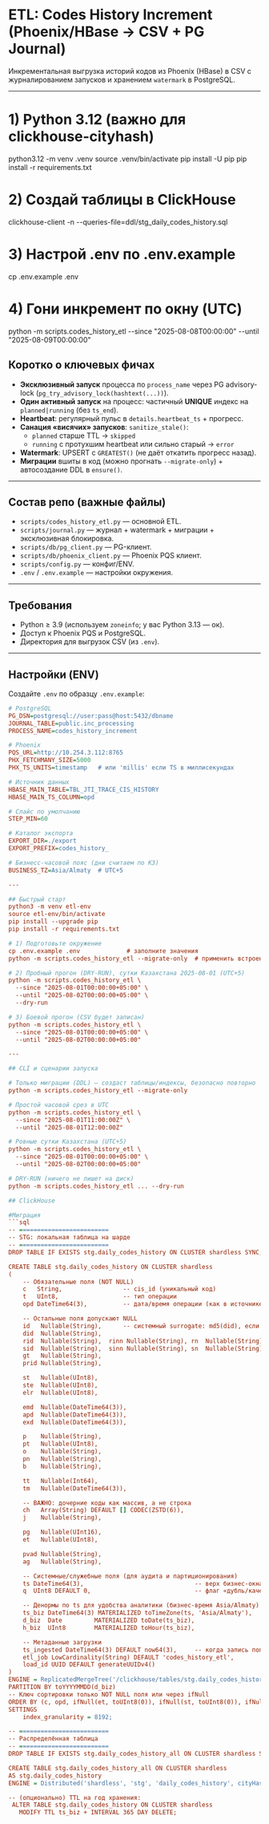 # ETL: Codes History Increment (Phoenix/HBase → CSV + PG Journal)

Инкрементальная выгрузка историй кодов из Phoenix (HBase) в CSV с журналированием запусков и хранением `watermark` в PostgreSQL.

---
# 1) Python 3.12 (важно для clickhouse-cityhash)
python3.12 -m venv .venv
source .venv/bin/activate
pip install -U pip
pip install -r requirements.txt

# 2) Создай таблицы в ClickHouse
clickhouse-client -n --queries-file=ddl/stg_daily_codes_history.sql

# 3) Настрой .env по .env.example
cp .env.example .env

# 4) Гони инкремент по окну (UTC)
python -m scripts.codes_history_etl --since "2025-08-08T00:00:00" --until "2025-08-09T00:00:00"

## Коротко о ключевых фичах

- **Эксклюзивный запуск** процесса по `process_name` через PG advisory-lock (`pg_try_advisory_lock(hashtext(...))`).
- **Один активный запуск** на процесс: частичный **UNIQUE** индекс на `planned|running` (без `ts_end`).
- **Heartbeat**: регулярный пульс в `details.heartbeat_ts` + прогресс.
- **Санация «висячих» запусков**: `sanitize_stale()`:
  - `planned` старше TTL → `skipped`
  - `running` с протухшим heartbeat или сильно старый → `error`
- **Watermark**: UPSERT с `GREATEST()` (не даёт откатить прогресс назад).
- **Миграции** вшиты в код (можно прогнать `--migrate-only`) + автосоздание DDL в `ensure()`.

---

## Состав репо (важные файлы)

- `scripts/codes_history_etl.py` — основной ETL.
- `scripts/journal.py` — журнал + watermark + миграции + эксклюзивная блокировка.
- `scripts/db/pg_client.py` — PG-клиент.
- `scripts/db/phoenix_client.py` — Phoenix PQS клиент.
- `scripts/config.py` — конфиг/ENV.
- `.env` / `.env.example` — настройки окружения.

---

## Требования

- Python ≥ 3.9 (используем `zoneinfo`; у вас Python 3.13 — ок).
- Доступ к Phoenix PQS и PostgreSQL.
- Директория для выгрузок CSV (из `.env`).

---

## Настройки (ENV)

Создайте `.env` по образцу `.env.example`:

```ini
# PostgreSQL
PG_DSN=postgresql://user:pass@host:5432/dbname
JOURNAL_TABLE=public.inc_processing
PROCESS_NAME=codes_history_increment

# Phoenix
PQS_URL=http://10.254.3.112:8765
PHX_FETCHMANY_SIZE=5000
PHX_TS_UNITS=timestamp   # или 'millis' если TS в миллисекундах

# Источник данных
HBASE_MAIN_TABLE=TBL_JTI_TRACE_CIS_HISTORY
HBASE_MAIN_TS_COLUMN=opd

# Слайс по умолчанию
STEP_MIN=60

# Каталог экспорта
EXPORT_DIR=./export
EXPORT_PREFIX=codes_history_

# Бизнесс-часовой пояс (дни считаем по КЗ)
BUSINESS_TZ=Asia/Almaty  # UTC+5

---

## Быстрый старт
python3 -m venv etl-env
source etl-env/bin/activate
pip install --upgrade pip
pip install -r requirements.txt

# 1) Подготовьте окружение
cp .env.example .env             # заполните значения
python -m scripts.codes_history_etl --migrate-only  # применить встроенные миграции в PG

# 2) Пробный прогон (DRY-RUN), сутки Казахстана 2025-08-01 (UTC+5)
python -m scripts.codes_history_etl \
  --since "2025-08-01T00:00:00+05:00" \
  --until "2025-08-02T00:00:00+05:00" \
  --dry-run

# 3) Боевой прогон (CSV будет записан)
python -m scripts.codes_history_etl \
  --since "2025-08-01T00:00:00+05:00" \
  --until "2025-08-02T00:00:00+05:00"

---

## CLI и сценарии запуска

# Только миграции (DDL) — создаст таблицы/индексы, безопасно повторно
python -m scripts.codes_history_etl --migrate-only

# Простой часовой срез в UTC
python -m scripts.codes_history_etl \
  --since "2025-08-01T11:00:00Z" \
  --until "2025-08-01T12:00:00Z"

# Ровные сутки Казахстана (UTC+5)
python -m scripts.codes_history_etl \
  --since "2025-08-01T00:00:00+05:00" \
  --until "2025-08-02T00:00:00+05:00"

# DRY-RUN (ничего не пишет на диск)
python -m scripts.codes_history_etl ... --dry-run

## ClickHouse

#Миграция
```sql
-- =========================
-- STG: локальная таблица на шарде
-- =========================
DROP TABLE IF EXISTS stg.daily_codes_history ON CLUSTER shardless SYNC;

CREATE TABLE stg.daily_codes_history ON CLUSTER shardless
(
    -- Обязательные поля (NOT NULL)
    c   String,                 -- cis_id (уникальный код)
    t   UInt8,                  -- тип операции
    opd DateTime64(3),          -- дата/время операции (как в источнике, с миллисекундами)

    -- Остальные поля допускают NULL
    id   Nullable(String),      -- системный surrogate: md5(did), если есть did (см. ETL), иначе NULL
    did  Nullable(String),
    rid  Nullable(String),  rinn Nullable(String), rn  Nullable(String),
    sid  Nullable(String),  sinn Nullable(String), sn  Nullable(String),
    gt   Nullable(String),
    prid Nullable(String),

    st   Nullable(UInt8),
    ste  Nullable(UInt8),
    elr  Nullable(UInt8),

    emd  Nullable(DateTime64(3)),
    apd  Nullable(DateTime64(3)),
    exd  Nullable(DateTime64(3)),

    p    Nullable(String),
    pt   Nullable(UInt8),
    o    Nullable(String),
    pn   Nullable(String),
    b    Nullable(String),

    tt   Nullable(Int64),
    tm   Nullable(DateTime64(3)),

    -- ВАЖНО: дочерние коды как массив, а не строка
    ch   Array(String) DEFAULT [] CODEC(ZSTD(6)),
    j    Nullable(String),

    pg   Nullable(UInt16),
    et   Nullable(UInt8),

    pvad Nullable(String),
    ag   Nullable(String),

    -- Системные/служебные поля (для аудита и партиционирования)
    ts DateTime64(3),                               -- верх бизнес-окна (как пришло, без конвертации)
    q  UInt8 DEFAULT 0,                             -- флаг «дубль/качество» (зарезервировано; можно использовать при пост-очистке)

    -- Денормы по ts для удобства аналитики (бизнес-время Asia/Almaty)
    ts_biz DateTime64(3) MATERIALIZED toTimeZone(ts, 'Asia/Almaty'),
    d_biz  Date         MATERIALIZED toDate(ts_biz),
    h_biz  UInt8        MATERIALIZED toHour(ts_biz),

    -- Метаданные загрузки
    ts_ingested DateTime64(3) DEFAULT now64(3),     -- когда запись попала в CH
    etl_job LowCardinality(String) DEFAULT 'codes_history_etl',
    load_id UUID DEFAULT generateUUIDv4()
)
ENGINE = ReplicatedMergeTree('/clickhouse/tables/stg.daily_codes_history', '{shardless_repl}')
PARTITION BY toYYYYMMDD(d_biz)
-- Ключ сортировки только NOT NULL поля или через ifNull
ORDER BY (c, opd, ifNull(et, toUInt8(0)), ifNull(st, toUInt8(0)), ifNull(ste, toUInt8(0)))
SETTINGS
    index_granularity = 8192;

-- =========================
-- Распределённая таблица
-- =========================
DROP TABLE IF EXISTS stg.daily_codes_history_all ON CLUSTER shardless SYNC;

CREATE TABLE stg.daily_codes_history_all ON CLUSTER shardless
AS stg.daily_codes_history
ENGINE = Distributed('shardless', 'stg', 'daily_codes_history', cityHash64(c));

-- (опционально) TTL на год хранения:
 ALTER TABLE stg.daily_codes_history ON CLUSTER shardless
   MODIFY TTL ts_biz + INTERVAL 365 DAY DELETE;
```